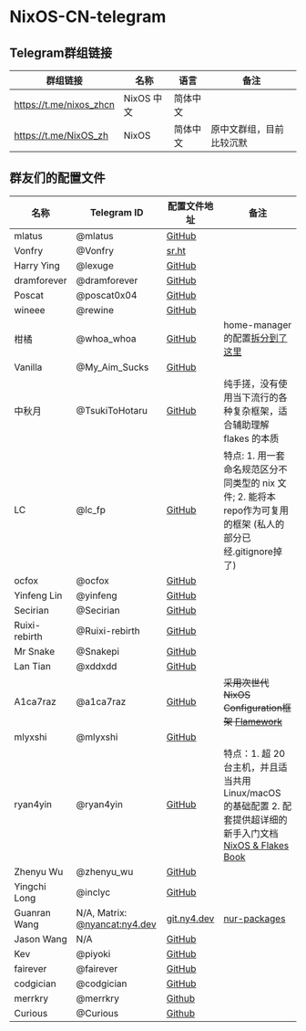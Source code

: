 # NixOS-CN-telegram
## Telegram群组链接

| 群组链接                  | 名称              | 语言     | 备注                  |
|-------------------------|-------------------|---------|----------------------|
| https://t.me/nixos_zhcn | NixOS 中文         | 简体中文 |                      |
| https://t.me/NixOS_zh   | NixOS             | 简体中文 | 原中文群组，目前比较沉默  |

## 群友们的配置文件

| 名称     | Telegram ID | 配置文件地址 | 备注 |
|---------|-------------|------------|------|
| mlatus | @mlatus | [GitHub](https://github.com/Ninlives/emerge) | |
| Vonfry | @Vonfry | [sr.ht](https://git.sr.ht/~vonfry/dotfiles/tree/master/item/etc/nixos) | |
| Harry Ying | @lexuge | [GitHub](https://github.com/LEXUGE/nixos) | |
| dramforever | @dramforever | [GitHub](https://github.com/dramforever/config) | |
| Poscat | @poscat0x04 | [GitHub](https://github.com/poscat0x04/nixos-configuration) | |
| wineee | @rewine | [GitHub](https://github.com/wineee/nixos-config) | |
| 柑橘 | @whoa_whoa | [GitHub](https://github.com/uonr/mooncell) | home-manager 的配置[拆分到了这里](https://github.com/uonr/sweet-home) |
| Vanilla | @My_Aim_Sucks | [GitHub](https://github.com/VergeDX/config-nixpkgs) | |
| 中秋月 | @TsukiToHotaru | [GitHub](https://github.com/MidAutumnMoon/TaysiTsuki) | 纯手搓，没有使用当下流行的各种复杂框架，适合辅助理解 flakes 的本质 |
| LC | @lc_fp | [GitHub](https://github.com/luochen1990/nixos-config) | 特点: 1. 用一套命名规范区分不同类型的 nix 文件; 2. 能将本repo作为可复用的框架 (私人的部分已经.gitignore掉了) |
| ocfox | @ocfox | [GitHub](https://github.com/ocfox/nixos-config) | |
| Yinfeng Lin | @yinfeng | [GitHub](https://github.com/linyinfeng/dotfiles) | |
| Secirian | @Secirian | [GitHub](https://github.com/oluceps/nixos-config) | |
| Ruixi-rebirth | @Ruixi-rebirth | [GitHub](https://github.com/Ruixi-rebirth/nixos-config) | |
| Mr Snake | @Snakepi | [GitHub](https://github.com/CnTeng/nixfiles) | |
| Lan Tian | @xddxdd | [GitHub](https://github.com/xddxdd/nixos-config) | |
| A1ca7raz | @a1ca7raz | [GitHub](https://github.com/a1ca7raz/flakes) | ~~采用次世代NixOS Configuration框架 [Flamework](https://github.com/a1ca7raz/flamework)~~ |
| mlyxshi | @mlyxshi | [GitHub](https://github.com/mlyxshi/flake) | |
| ryan4yin | @ryan4yin | [GitHub](https://github.com/ryan4yin/nix-config) | 特点：1. 超 20 台主机，并且适当共用 Linux/macOS 的基础配置 2. 配套提供超详细的新手入门文档 [NixOS & Flakes Book](https://github.com/ryan4yin/nixos-and-flakes-book) |
| Zhenyu Wu | @zhenyu_wu | [GitHub](https://github.com/Freed-Wu/nixos) | |
| Yingchi Long | @inclyc | [GitHub](https://github.com/inclyc/flakes) | |
| Guanran Wang | N/A, Matrix: [@nyancat:ny4.dev](https://matrix.to/#/@nyancat:ny4.dev) | [git.ny4.dev](https://git.ny4.dev/nyancat/flake) | [nur-packages](https://github.com/Guanran928/nur-packages) |
| Jason Wang | N/A | [GitHub](https://github.com/Guanran928/flake) | |
| Kev | @piyoki | [GitHub](https://github.com/piyoki/nixos-config) | |
| fairever | @fairever | [GitHub](https://github.com/ourgal/snowfall) | |
| codgician | @codgician | [GitHub](https://github.com/codgician/serenitea-pot) | |
| merrkry | @merrkry | [Github](https://github.com/merrkry/decalratia) | |
| Curious | @Curious | [Github](https://github.com/Curious-r/nix-config) |
